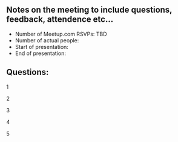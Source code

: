 ## Notes on the meeting to include questions, feedback, attendence etc...
* Number of Meetup.com RSVPs: TBD
* Number of actual people:
* Start of presentation:
* End of presentation:

## Questions:
 1
 
 2
 
 3
 
 4
 
 5
